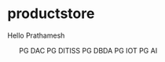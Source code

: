 # productstore
<p>Hello Prathamesh</p>
<ol>
  <l>PG DAC</l>
  <l>PG DITISS</l>
  <l>PG DBDA</l>
  <l>PG IOT</l>
  <l>PG AI</l>
</ol>
